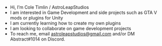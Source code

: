 - Hi, I’m Cole Timlin / AstroLeapStudios
- I am interested in Game Development and side projects such as GTA V mods or plugins for Unity
- I am currently learning how to create my own plugins
- I am looking to collaborate on game development projects
- To reach me, email astroleapstudios@gmail.com and/or DM Abstract#1014 on Discord.

<!---
AstroLeapStudios/AstroLeapStudios is a ✨ special ✨ repository because its `README.md` (this file) appears on your GitHub profile.
You can click the Preview link to take a look at your changes.
--->
